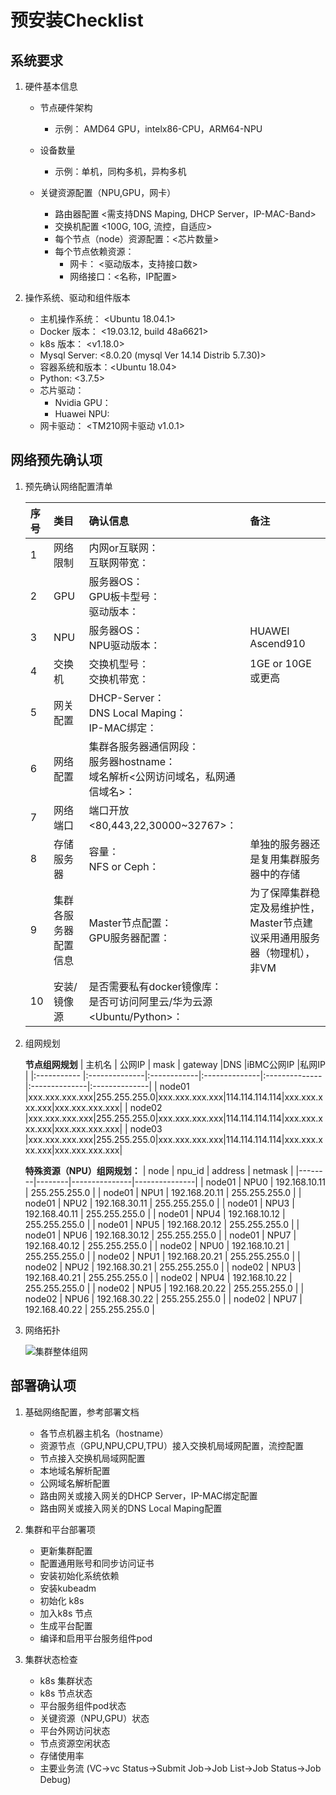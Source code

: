 # 预安装Checklist

## 系统要求

1. 硬件基本信息
   
   * 节点硬件架构 
      - 示例： AMD64 GPU，intelx86-CPU，ARM64-NPU

   * 设备数量
      - 示例：单机，同构多机，异构多机

   * 关键资源配置（NPU,GPU，网卡）
      - 路由器配置   <需支持DNS Maping, DHCP Server，IP-MAC-Band>
      - 交换机配置   <100G, 10G, 流控，自适应>
      - 每个节点（node）资源配置：<芯片数量>
      - 每个节点依赖资源：
         + 网卡：   <驱动版本，支持接口数>
         + 网络接口：<名称，IP配置>

2. <span id="sysenv">操作系统、驱动和组件版本 </span>
   * 主机操作系统：  <Ubuntu 18.04.1>
   * Docker 版本：  <19.03.12, build 48a6621>
   * k8s 版本：     <v1.18.0>
   * Mysql Server:  <8.0.20 (mysql Ver 14.14 Distrib 5.7.30)>
   * 容器系统和版本：<Ubuntu 18.04>
   * Python:        <3.7.5>
   * 芯片驱动：
      - Nvidia GPU：<xxxxxx>
      - Huawei NPU: <C73B035>
   * 网卡驱动：      <TM210网卡驱动 v1.0.1>

## 网络预先确认项


1. <span id="checklist">预先确认网络配置清单 </span>


   | 序号 |         类目         |   确认信息                                                            |  备注                                   |
   |:----|:--------------------|:-----------------------------------------------------------------------|:---------------------------------------|
   |   1  |       网络限制       | 内网or互联网：<br>互联网带宽：                                          | 　                                     |
   |   2  |          GPU         | 服务器OS：<br>GPU板卡型号： <br>驱动版本：                              | 　                                     |
   |   3  |          NPU         | 服务器OS： <br>NPU驱动版本：                                           | HUAWEI   Ascend910                     |
   |   4  |        交换机        | 交换机型号：<br>交换机带宽：                                            | 1GE   or 10GE      或更高               |
   |   5  |       网关配置       | DHCP-Server：<br>DNS Local Maping：<br>IP-MAC绑定：                    | 　                                      |
   |   6  |       网络配置       | 集群各服务器通信网段：<br>服务器hostname：<br>域名解析<公网访问域名，私网通信域名>： | 　                             |
   |   7  |       网络端口       | 端口开放<80,443,22,30000~32767>：                                      | 　                                      |
   |   8  |      存储服务器      | 容量： <br>NFS or Ceph：                                               | 单独的服务器还是复用集群服务器中的存储     |
   |   9  | 集群各服务器配置信息  | Master节点配置：<br>GPU服务器配置：                                     | 为了保障集群稳定及易维护性，Master节点建议采用通用服务器（物理机），非VM |
   |  10  |     安装/镜像源     | 是否需要私有docker镜像库：<br>是否可访问阿里云/华为云源<Ubuntu/Python>：  | 　                                      | 	


2. 组网规划

   **节点组网规划**
   | 主机名       | 公网IP        | mask        | gateway       |DNS            |iBMC公网IP     |私网IP         |
   |:----------- |:--------------|:------------|:--------------|:--------------|:--------------|:--------------|
   | node01     |xxx.xxx.xxx.xxx|255.255.255.0|xxx.xxx.xxx.xxx|114.114.114.114|xxx.xxx.xxx.xxx|xxx.xxx.xxx.xxx|
   | node02     |xxx.xxx.xxx.xxx|255.255.255.0|xxx.xxx.xxx.xxx|114.114.114.114|xxx.xxx.xxx.xxx|xxx.xxx.xxx.xxx|
   | node03     |xxx.xxx.xxx.xxx|255.255.255.0|xxx.xxx.xxx.xxx|114.114.114.114|xxx.xxx.xxx.xxx|xxx.xxx.xxx.xxx|

   **特殊资源（NPU）组网规划：**
   | node   | npu_id | address       | netmask       |
   |--------|--------|---------------|---------------|
   | node01 | NPU0   | 192.168.10.11 | 255.255.255.0 |
   | node01 | NPU1   | 192.168.20.11 | 255.255.255.0 |
   | node01 | NPU2   | 192.168.30.11 | 255.255.255.0 |
   | node01 | NPU3   | 192.168.40.11 | 255.255.255.0 |
   | node01 | NPU4   | 192.168.10.12 | 255.255.255.0 |
   | node01 | NPU5   | 192.168.20.12 | 255.255.255.0 |
   | node01 | NPU6   | 192.168.30.12 | 255.255.255.0 |
   | node01 | NPU7   | 192.168.40.12 | 255.255.255.0 |
   | node02 | NPU0   | 192.168.10.21 | 255.255.255.0 |
   | node02 | NPU1   | 192.168.20.21 | 255.255.255.0 |
   | node02 | NPU2   | 192.168.30.21 | 255.255.255.0 |
   | node02 | NPU3   | 192.168.40.21 | 255.255.255.0 |
   | node02 | NPU4   | 192.168.10.22 | 255.255.255.0 |
   | node02 | NPU5   | 192.168.20.22 | 255.255.255.0 |
   | node02 | NPU6   | 192.168.30.22 | 255.255.255.0 |
   | node02 | NPU7   | 192.168.40.22 | 255.255.255.0 |

2. 网络拓扑

   ![集群整体组网](satic/node集群拓扑图.png)

## 部署确认项

1. 基础网络配置，参考部署文档

   * 各节点机器主机名（hostname）
   * 资源节点（GPU,NPU,CPU,TPU）接入交换机局域网配置，流控配置
   * 节点接入交换机局域网配置
   * 本地域名解析配置
   * 公网域名解析配置
   * 路由网关或接入网关的DHCP Server，IP-MAC绑定配置
   * 路由网关或接入网关的DNS Local Maping配置

2. 集群和平台部署项

   * 更新集群配置
   * 配置通用账号和同步访问证书
   * 安装初始化系统依赖
   * 安装kubeadm
   * 初始化 k8s
   * 加入k8s 节点
   * 生成平台配置
   * 编译和启用平台服务组件pod

3. 集群状态检查

   * k8s 集群状态
   * k8s 节点状态
   * 平台服务组件pod状态
   * 关键资源（NPU,GPU）状态
   * 平台外网访问状态
   * 节点资源空闲状态
   * 存储使用率
   * 主要业务流 (VC->vc Status->Submit Job->Job List->Job Status->Job Debug)

